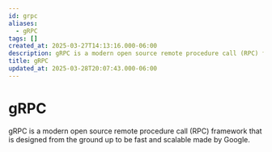 ```yaml
---
id: grpc
aliases:
  - gRPC
tags: []
created_at: 2025-03-27T14:13:16.000-06:00
description: gRPC is a modern open source remote procedure call (RPC) framework that is designed from the ground up to be fast and scalable.
title: gRPC
updated_at: 2025-03-28T20:07:43.000-06:00
---
```


# gRPC

gRPC is a modern open source remote procedure call (RPC) framework that is designed from the ground up to be fast and scalable made by Google.
